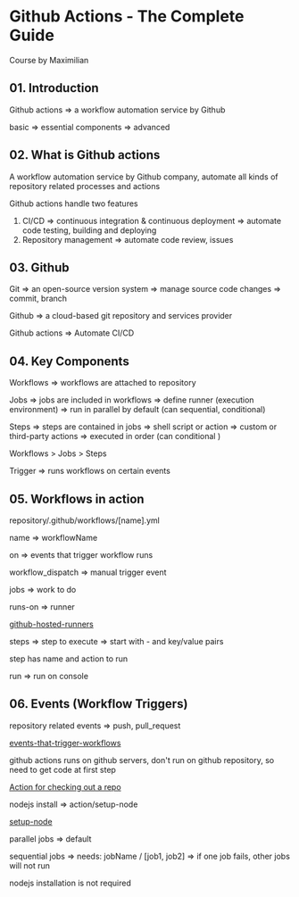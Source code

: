 # Github Actions - The Complete Guide

Course by Maximilian

## 01. Introduction

Github actions => a workflow automation service by Github

basic => essential components => advanced

## 02. What is Github actions

A workflow automation service by Github company, automate all kinds of repository related processes and actions

Github actions handle two features

1. CI/CD => continuous integration & continuous deployment => automate code testing, building and deploying
2. Repository management => automate code review, issues

## 03. Github

Git => an open-source version system => manage source code changes => commit, branch

Github => a cloud-based git repository and services provider

Github actions => Automate CI/CD

## 04. Key Components

Workflows => workflows are attached to repository

Jobs => jobs are included in workflows => define runner (execution environment) => run in parallel by default (can sequential, conditional)

Steps => steps are contained in jobs => shell script or action => custom or third-party actions => executed in order (can conditional )

Workflows > Jobs > Steps

Trigger => runs workflows on certain events

## 05. Workflows in action

repository/.github/workflows/[name].yml

name => workflowName

on => events that trigger workflow runs

workflow_dispatch => manual trigger event

jobs => work to do

runs-on => runner

[github-hosted-runners](https://docs.github.com/en/actions/using-github-hosted-runners/about-github-hosted-runners/about-github-hosted-runners)

steps => step to execute => start with - and key/value pairs

step has name and action to run

run => run on console

## 06. Events (Workflow Triggers)

repository related events => push, pull_request

[events-that-trigger-workflows](https://docs.github.com/en/actions/using-workflows/events-that-trigger-workflows)

github actions runs on github servers, don't run on github repository, so need to get code at first step

[Action for checking out a repo](https://github.com/actions/checkout)

nodejs install => action/setup-node

[setup-node](https://github.com/actions/setup-node)

parallel jobs => default

sequential jobs => needs: jobName / [job1, job2] => if one job fails, other jobs will not run

nodejs installation is not required
